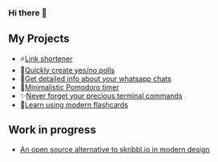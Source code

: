 ### Hi there 👋

<!--
**JGStyle/JGStyle** is a ✨ _special_ ✨ repository because its `README.md` (this file) appears on your GitHub profile.

Here are some ideas to get you started:

- 🔭 I’m currently working on ...
- 🌱 I’m currently learning ...
- 👯 I’m looking to collaborate on ...
- 🤔 I’m looking for help with ...
- 💬 Ask me about ...
- 📫 How to reach me: ...
- 😄 Pronouns: ...
- ⚡ Fun fact: ...
-->
## My Projects
 - ⚡[Link shortener](https://short.jgsdev.de)
 - 💬[Quickly create yes/no polls](https://poll.jgsdev.de)
 - 🎫[Get detailed info about your whatsapp chats](https://whatsapp.jgsdev.de)
 - 🌱[Minimalistic Pomodoro timer](https://focus.jgsdev.de)
 - ✨[Never forget your precious terminal commands](https://terminal.jgsdev.de)
 - 🤔[Learn using modern flashcards](https://learnify.jgsdev.de)

## Work in progress
 - [An open source alternative to skribbl.io in modern design](https://skribbl.jgsdev.de)
